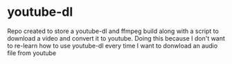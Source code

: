 # youtube-dl
Repo created to store a youtube-dl and ffmpeg build along with a script to download a video and convert it to youtube. Doing this because I don't want to re-learn how to use youtube-dl every time I want to donwload an audio file from youtube
